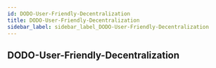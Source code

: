 ```yaml
---
id: DODO-User-Friendly-Decentralization
title: DODO-User-Friendly-Decentralization
sidebar_label: sidebar_label_DODO-User-Friendly-Decentralization
---
```


## DODO-User-Friendly-Decentralization
